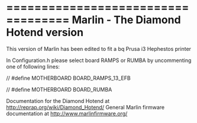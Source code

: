 ===================================
Marlin - The Diamond Hotend version
===================================

This version of Marlin has been edited to fit a bq Prusa i3 Hephestos printer

In Configuration.h please select board RAMPS or RUMBA by uncommenting one of following lines:

//  #define MOTHERBOARD BOARD_RAMPS_13_EFB

//  #define MOTHERBOARD BOARD_RUMBA



Documentation for the Diamond Hotend at http://reprap.org/wiki/Diamond_Hotend/
General Marlin firmware documentation at http://www.marlinfirmware.org/

